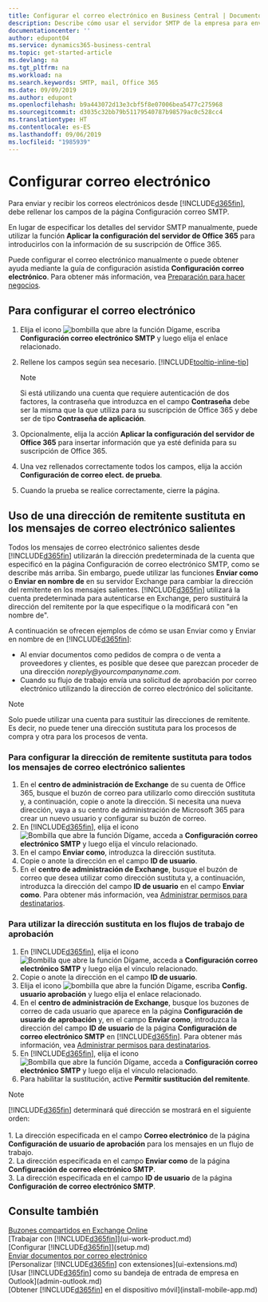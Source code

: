 ```yaml
---
title: Configurar el correo electrónico en Business Central | Documentos de Microsoft
description: Describe cómo usar el servidor SMTP de la empresa para enviar y recibir mensajes de correo electrónico en Business Central, así como el modo de usar la configuración del servidor de correo electrónico creada con la suscripción de Office 365.
documentationcenter: ''
author: edupont04
ms.service: dynamics365-business-central
ms.topic: get-started-article
ms.devlang: na
ms.tgt_pltfrm: na
ms.workload: na
ms.search.keywords: SMTP, mail, Office 365
ms.date: 09/09/2019
ms.author: edupont
ms.openlocfilehash: b9a443072d13e3cbf5f8e07006bea5477c275968
ms.sourcegitcommit: d3035c32bb79b51179540787b98579ac0c528cc4
ms.translationtype: HT
ms.contentlocale: es-ES
ms.lasthandoff: 09/06/2019
ms.locfileid: "1985939"
---
```

# <a name="set-up-email"></a>Configurar correo electrónico
Para enviar y recibir los correos electrónicos desde [!INCLUDE[d365fin](includes/d365fin_md.md)], debe rellenar los campos de la página Configuración correo SMTP.

En lugar de especificar los detalles del servidor SMTP manualmente, puede utilizar la función **Aplicar la configuración del servidor de Office 365** para introducirlos con la información de su suscripción de Office 365.

Puede configurar el correo electrónico manualmente o puede obtener ayuda mediante la guía de configuración asistida **Configuración correo electrónico**. Para obtener más información, vea [Preparación para hacer negocios](ui-get-ready-business.md).  

## <a name="to-set-up-email"></a>Para configurar el correo electrónico
1. Elija el icono ![bombilla que abre la función Dígame](media/ui-search/search_small.png "Dígame que desea hacer"), escriba **Configuración correo electrónico SMTP** y luego elija el enlace relacionado.
2. Rellene los campos según sea necesario. [!INCLUDE[tooltip-inline-tip](includes/tooltip-inline-tip_md.md)]

    > [!NOTE]
    > Si está utilizando una cuenta que requiere autenticación de dos factores, la contraseña que introduzca en el campo **Contraseña** debe ser la misma que la que utiliza para su suscripción de Office 365 y debe ser de tipo **Contraseña de aplicación**.
3. Opcionalmente, elija la acción **Aplicar la configuración del servidor de Office 365** para insertar información que ya esté definida para su suscripción de Office 365.
4. Una vez rellenados correctamente todos los campos, elija la acción **Configuración de correo elect. de prueba**.
5. Cuando la prueba se realice correctamente, cierre la página.

## <a name="using-a-substitute-sender-address-on-outbound-email-messages"></a>Uso de una dirección de remitente sustituta en los mensajes de correo electrónico salientes
Todos los mensajes de correo electrónico salientes desde [!INCLUDE[d365fin](includes/d365fin_md.md)] utilizarán la dirección predeterminada de la cuenta que especificó en la página Configuración de correo electrónico SMTP, como se describe más arriba. Sin embargo, puede utilizar las funciones **Enviar como** o **Enviar en nombre de** en su servidor Exchange para cambiar la dirección del remitente en los mensajes salientes. [!INCLUDE[d365fin](includes/d365fin_md.md)] utilizará la cuenta predeterminada para autenticarse en Exchange, pero sustituirá la dirección del remitente por la que especifique o la modificará con "en nombre de".

A continuación se ofrecen ejemplos de cómo se usan Enviar como y Enviar en nombre de en [!INCLUDE[d365fin](includes/d365fin_md.md)]:

 * Al enviar documentos como pedidos de compra o de venta a proveedores y clientes, es posible que desee que parezcan proceder de una dirección _noreply@yourcompanyname.com_.
 * Cuando su flujo de trabajo envía una solicitud de aprobación por correo electrónico utilizando la dirección de correo electrónico del solicitante.

> [!Note]
> Solo puede utilizar una cuenta para sustituir las direcciones de remitente. Es decir, no puede tener una dirección sustituta para los procesos de compra y otra para los procesos de venta.

### <a name="to-set-up-the-substitute-sender-address-for-all-outbound-email-messages"></a>Para configurar la dirección de remitente sustituta para todos los mensajes de correo electrónico salientes
1. En el **centro de administración de Exchange** de su cuenta de Office 365, busque el buzón de correo para utilizarlo como dirección sustituta y, a continuación, copie o anote la dirección. Si necesita una nueva dirección, vaya a su centro de administración de Microsoft 365 para crear un nuevo usuario y configurar su buzón de correo.
2. En [!INCLUDE[d365fin](includes/d365fin_md.md)], elija el icono ![Bombilla que abre la función Dígame](media/ui-search/search_small.png "Dígame que desea hacer"), acceda a **Configuración correo electrónico SMTP** y luego elija el vínculo relacionado.
3. En el campo **Enviar como**, introduzca la dirección sustituta.
4. Copie o anote la dirección en el campo **ID de usuario**.
5. En el **centro de administración de Exchange**, busque el buzón de correo que desea utilizar como dirección sustituta y, a continuación, introduzca la dirección del campo **ID de usuario** en el campo **Enviar como**. Para obtener más información, vea [Administrar permisos para destinatarios](https://docs.microsoft.com/en-us/Exchange/recipients/mailbox-permissions?view=exchserver-2019#use-the-eac-to-assign-permissions-to-individual-mailboxes).

### <a name="to-use-the-substitute-address-in-approval-workflows"></a>Para utilizar la dirección sustituta en los flujos de trabajo de aprobación
1. En [!INCLUDE[d365fin](includes/d365fin_md.md)], elija el icono ![Bombilla que abre la función Dígame](media/ui-search/search_small.png "Dígame que desea hacer"), acceda a **Configuración correo electrónico SMTP** y luego elija el vínculo relacionado.
2. Copie o anote la dirección en el campo **ID de usuario**.
3. Elija el icono ![bombilla que abre la función Dígame](media/ui-search/search_small.png "Dígame que desea hacer"), escriba **Config. usuario aprobación** y luego elija el enlace relacionado.
4. En el **centro de administración de Exchange**, busque los buzones de correo de cada usuario que aparece en la página **Configuración de usuario de aprobación** y, en el campo **Enviar como**, introduzca la dirección del campo **ID de usuario** de la página **Configuración de correo electrónico SMTP** en [!INCLUDE[d365fin](includes/d365fin_md.md)]. Para obtener más información, vea [Administrar permisos para destinatarios](https://docs.microsoft.com/en-us/Exchange/recipients/mailbox-permissions?view=exchserver-2019).
5. En [!INCLUDE[d365fin](includes/d365fin_md.md)], elija el icono ![Bombilla que abre la función Dígame](media/ui-search/search_small.png "Dígame que desea hacer"), acceda a **Configuración correo electrónico SMTP** y luego elija el vínculo relacionado.
6. Para habilitar la sustitución, active **Permitir sustitución del remitente**.

> [!Note]
> [!INCLUDE[d365fin](includes/d365fin_md.md)] determinará qué dirección se mostrará en el siguiente orden: <br><br> 1. La dirección especificada en el campo **Correo electrónico** de la página **Configuración de usuario de aprobación** para los mensajes en un flujo de trabajo. <br> 2. La dirección especificada en el campo **Enviar como** de la página **Configuración de correo electrónico SMTP**. <br> 3. La dirección especificada en el campo **ID de usuario** de la página **Configuración de correo electrónico SMTP**.


## <a name="see-also"></a>Consulte también  
[Buzones compartidos en Exchange Online](https://docs.microsoft.com/en-us/exchange/collaboration-exo/shared-mailboxes)  
[Trabajar con [!INCLUDE[d365fin](includes/d365fin_md.md)]](ui-work-product.md)  
[Configurar [!INCLUDE[d365fin](includes/d365fin_md.md)]](setup.md)  
[Enviar documentos por correo electrónico](ui-how-send-documents-email.md)  
[Personalizar [!INCLUDE[d365fin](includes/d365fin_md.md)] con extensiones](ui-extensions.md)  
[Usar [!INCLUDE[d365fin](includes/d365fin_md.md)] como su bandeja de entrada de empresa en Outlook](admin-outlook.md)  
[Obtener [!INCLUDE[d365fin](includes/d365fin_md.md)] en el dispositivo móvil](install-mobile-app.md)
